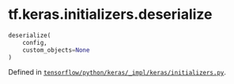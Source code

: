 <div itemscope itemtype="http://developers.google.com/ReferenceObject">
<meta itemprop="name" content="tf.keras.initializers.deserialize" />
</div>

# tf.keras.initializers.deserialize

``` python
deserialize(
    config,
    custom_objects=None
)
```



Defined in [`tensorflow/python/keras/_impl/keras/initializers.py`](https://www.tensorflow.org/code/tensorflow/python/keras/_impl/keras/initializers.py).

